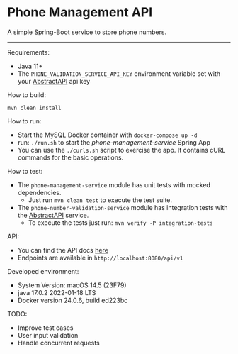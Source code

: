 # Phone Management API

A simple Spring-Boot service to store phone numbers.

---
Requirements:

- Java 11+
- The `PHONE_VALIDATION_SERVICE_API_KEY` environment variable set with your [AbstractAPI](https://www.abstractapi.com/)
  api key

How to build:

```shell
mvn clean install
```

How to run:

- Start the MySQL Docker container with `docker-compose up -d`
- run: `./run.sh` to start the _phone-management-service_ Spring App
- You can use the `./curls.sh` script to exercise the app. It contains cURL commands for the basic operations.

How to test:

- The `phone-management-service` module has unit tests with mocked dependencies.
    - Just run `mvn clean test` to execute the test suite.
- The `phone-number-validation-service` module has integration tests with
  the [AbstractAPI](https://www.abstractapi.com/) service.
    - To execute the tests just run: `mvn verify -P integration-tests`

API:

- You can find the API docs [here](phone-management-service/src/main/resources/openapi/api-spec.yaml)
- Endpoints are available in `http://localhost:8080/api/v1`

Developed environment:

- System Version: macOS 14.5 (23F79)
- java 17.0.2 2022-01-18 LTS
- Docker version 24.0.6, build ed223bc

TODO:

- Improve test cases
- User input validation
- Handle concurrent requests